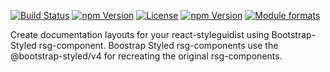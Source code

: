 [![Build Status](https://travis-ci.org/bootstrap-styled/rsg-components.svg?branch=master)](https://travis-ci.org/bootstrap-styled/rsg-components) [![npm Version](https://img.shields.io/npm/v/@bootstrap-styled/rsg-components.svg?style=flat)](https://www.npmjs.com/package/@bootstrap-styled/rsg-components) [![License](https://img.shields.io/npm/l/@bootstrap-styled/rsg-components.svg?style=flat)](https://www.npmjs.com/package/@bootstrap-styled/rsg-components) [![npm Version](https://img.shields.io/node/v/@bootstrap-styled/rsg-components.svg?style=flat)](https://www.npmjs.com/package/@bootstrap-styled/rsg-components) [![Module formats](https://img.shields.io/badge/module%20formats-umd%2C%20cjs%2C%20esm-green.svg?style=flat)](https://www.npmjs.com/package/@bootstrap-styled/rsg-components)

Create documentation layouts for your react-styleguidist using Bootstrap-Styled rsg-component. Boostrap Styled rsg-components use the @bootstrap-styled/v4 for recreating the original rsg-components.
